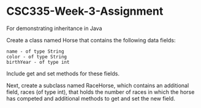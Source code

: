# CSC335-Week-3-Assignment
For demonstrating inheritance in Java

Create a class named Horse that contains the following data fields:

    name - of type String
    color - of type String
    birthYear - of type int

Include get and set methods for these fields.

Next, create a subclass named RaceHorse, which contains an additional field, races (of type int), that holds the number of races in which the horse has competed and additional methods to get and set the new field.

